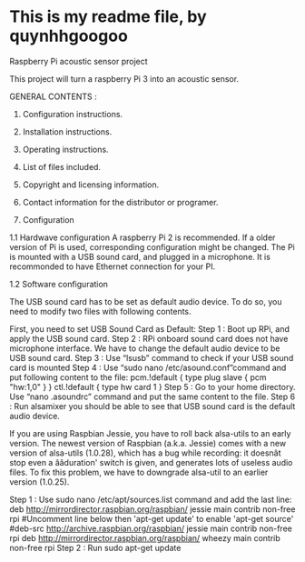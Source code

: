 # This is my readme file, by quynhhgoogoo
Raspberry Pi acoustic sensor project

This project will turn a raspberry Pi 3 into an acoustic sensor.

GENERAL CONTENTS :
1. Configuration instructions.
2. Installation instructions.
3. Operating instructions.
4. List of files included.
5. Copyright and licensing information.
6. Contact information for the distributor or programer.

1. Configuration

1.1 Hardwave configuration
A raspberry Pi 2 is recommended. If a older version of Pi is used, corresponding
configuration might be changed.
The Pi is mounted with a USB sound card, and plugged in a microphone.
It is recommonded to have Ethernet connection for your PI.

1.2 Software configuration

The USB sound card has to be set as default audio device. To do so, you need
to modify two files with following contents.

First, you need to set USB Sound Card as Default:
Step 1 : Boot up RPi, and apply the USB sound card.
Step 2 : RPi onboard sound card does not have microphone interface. We have to change the default audio device to be USB sound card.
Step 3 : Use “lsusb” command to check if your USB sound card is mounted
Step 4 : Use “sudo nano /etc/asound.conf”command and put following content to the file:
pcm.!default {
  type plug
  slave {
    pcm "hw:1,0"
  }
}
ctl.!default {
    type hw
    card 1
}
Step 5 : Go to your home directory. Use “nano .asoundrc” command and put the same content to the file.
Step 6 : Run alsamixer you should be able to see that USB sound card is the default audio device.

If you are using Raspbian Jessie, you have to roll back alsa-utils to an early version.
The newest version of Raspbian (a.k.a. Jessie) comes with a new version of alsa-utils (1.0.28),
which has a bug while recording: it doesnât stop even a ââduration' switch is given, and generates lots of useless audio files.
To fix this problem, we have to downgrade alsa-util to an earlier version (1.0.25).

Step 1 : Use sudo nano /etc/apt/sources.list command and add the last line:
deb http://mirrordirector.raspbian.org/raspbian/ jessie main contrib non-free rpi
#Uncomment line below then 'apt-get update' to enable 'apt-get source'
#deb-src http://archive.raspbian.org/raspbian/ jessie main contrib non-free rpi
deb http://mirrordirector.raspbian.org/raspbian/ wheezy main contrib non-free rpi
Step 2 : Run sudo apt-get update

